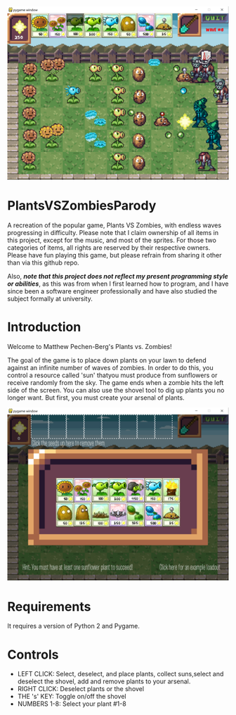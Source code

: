 ![PVZPromo2](MiscImages/githubPVZPromo2.jpg)
# PlantsVSZombiesParody
A recreation of the popular game, Plants VS Zombies, with endless waves progressing in difficulty.
Please note that I claim ownership of all items in this project, except for the music, and most of the sprites. For those two categories of items, all rights are reserved by their respective owners.
Please have fun playing this game, but please refrain from sharing it other than via this github repo.


Also, ***note that this project does not reflect my present programming style or abilities***, as this was from when I first learned how to program, and I have since been a software engineer professionally and have also studied the subject formally at university.

# Introduction

Welcome to Matthew Pechen-Berg's Plants vs. Zombies!


The goal of the game is to place down plants on your lawn to defend against an infinite number of waves of zombies.
In order to do this, you control a resource called 'sun' thatyou must produce from sunflowers or receive randomly from the sky.
The game ends when a zombie hits the left side of the screen.
You can also use the shovel tool to dig up plants you no longer want.
But first, you must create your arsenal of plants.

![PVZPromo1](MiscImages/githubPVZPromo1.jpg)

# Requirements

It requires a version of Python 2 and Pygame.


# Controls

* LEFT CLICK: Select, deselect, and place plants, collect suns,select and deselect the shovel, add and remove plants to your arsenal.
* RIGHT CLICK: Deselect plants or the shovel
* THE 's' KEY: Toggle on/off the shovel
* NUMBERS 1-8: Select your plant #1-8


